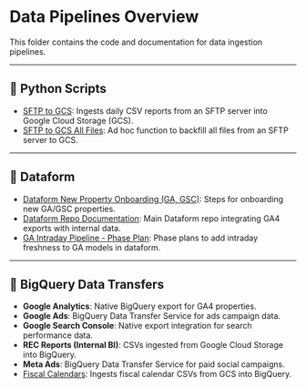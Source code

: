# Data Pipelines Overview

This folder contains the code and documentation for data ingestion pipelines.

---

## 🐍 Python Scripts

- [SFTP to GCS](./sftp_to_gcs): Ingests daily CSV reports from an SFTP server into Google Cloud Storage (GCS).  
- [SFTP to GCS All Files](./sftp_to_gcs_all): Ad hoc function to backfill all files from an SFTP server to GCS.

---

## 🔄 Dataform

- [Dataform New Property Onboarding (GA, GSC)](./native_docs/new_property_onboarding.md): Steps for onboarding new GA/GSC properties.  
- [Dataform Repo Documentation](https://github.com/andre-arias-dwi/analytics_unified): Main Dataform repo integrating GA4 exports with internal data.
- [GA Intraday Pipeline - Phase Plan](./native_docs/ga_intraday_plan.md): Phase plans to add intraday freshness to GA models in dataform.

---

## 🔄 BigQuery Data Transfers

- **Google Analytics**: Native BigQuery export for GA4 properties.  
- **Google Ads**: BigQuery Data Transfer Service for ads campaign data.  
- **Google Search Console**: Native export integration for search performance data.  
- **REC Reports (Internal BI)**: CSVs ingested from Google Cloud Storage into BigQuery.  
- **Meta Ads**: BigQuery Data Transfer Service for paid social campaigns.  
- [Fiscal Calendars](./native_docs/GCS_fiscal_calendar.md): Ingests fiscal calendar CSVs from GCS into BigQuery.
